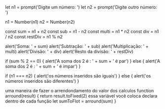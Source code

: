 let n1 = prompt('Digite um número: ')
let n2 = prompt('Digite outro número: ')

n1 = Number(n1)
n2 = Number(n2)

const sum = n1 + n2
const sub = n1 - n2
const multi = n1 \* n2
const div = n1 / n2
const restDiv = n1 % n2

alert('Soma: ' + sum)
alert('Subtração: ' + sub)
alert('Multiplicação: ' + multi)
alert('Divisão: ' + div)
alert('Resto da divisão: ' + restDiv)

if (sum % 2 == 0) {
alert('A soma dos 2 é : ' + sum + ' é par')
} else {
alert('A soma dos 2 é : ' + sum + ' é ímpar')
}

if (n1 === n2) {
alert('os números inseridos são iguais')
} else {
alert('os números inseridos são diferentes')
}

uma maneira de fazer o arrendondamento do valor dos calculos
function arround(result) {
return result.toFixed(2)
essa variável você coloca declara dentro de cada função let sumToFlot = arround(sum)
}
